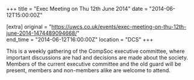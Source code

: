 +++
title = "Exec Meeting on Thu 12th June 2014"
date = "2014-06-12T15:00:00Z"

[extra]
original = "https://uwcs.co.uk/events/exec-meeting-on-thu-12th-june-2014-1474489094668/"    
end_time = "2014-06-12T16:00:00Z"
location = "DCS"
+++

This is a weekly gathering of the CompSoc executive committee, where important discussions are had and decisions are made about the society. Members of the current executive committee and the old guard will be present, members and non-members alike are welcome to attend.

